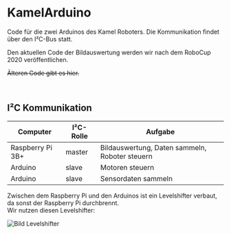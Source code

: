 # KamelArduino

Code für die zwei Arduinos des Kamel Roboters.
Die Kommunikation findet über den I²C-Bus statt.

Den aktuellen Code der Bildauswertung werden wir nach dem RoboCup 2020 veröffentlichen.

~~Älteren Code gibt es hier.~~


<br>

## I²C Kommunikation

Computer | I²C-Rolle | Aufgabe
---------|-------|---------
Raspberry Pi 3B+ | master | Bildauswertung, Daten sammeln, Roboter steuern
Arduino | slave | Motoren steuern
Arduino | slave | Sensordaten sammeln
  

Zwischen dem Raspberry Pi und den Arduinos ist ein Levelshifter verbaut, da sonst der Raspberry Pi durchbrennt.  
Wir nutzen diesen Levelshifter:

![Bild Levelshifter](https://cdn.sparkfun.com//assets/parts/8/5/2/2/12009-06.jpg)
